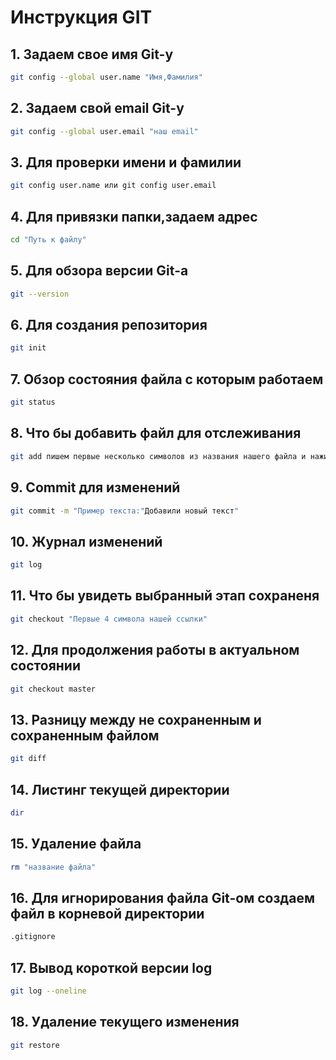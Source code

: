 # Инструкция GIT 

## 1. Задаем свое имя  Git-у
```sh
git config --global user.name "Имя,Фамилия"
```
## 2. Задаем свой email Git-у
```sh
git config --global user.email "наш email"
```
## 3. Для проверки имени и фамилии 
```sh
git config user.name или git config user.email
```
## 4. Для привязки папки,задаем адрес
```sh
cd "Путь к файлу"
```
## 5. Для обзора версии Git-а 
```sh
git --version
```
## 6. Для создания репозитория
```sh
git init
```
## 7. Обзор состояния файла с которым работаем
```sh
git status
```
## 8. Что бы добавить файл для отслеживания 
```sh
git add пишем первые несколько символов из названия нашего файла и нажимаем Tab,после чего программа сама допишет название файла
```
## 9. Commit для изменений 
```sh
git commit -m "Пример текста:"Добавили новый текст"
```
## 10. Журнал изменений 
```sh
git log
```
## 11. Что бы увидеть выбранный этап сохраненя 
```sh 
git checkout "Первые 4 символа нашей ссылки"
```
## 12. Для продолжения работы в актуальном состоянии 
```sh
git checkout master
```
## 13. Разницу между не сохраненным и сохраненным файлом 
```sh
git diff
```
## 14. Листинг текущей директории
```sh
dir
```
## 15. Удаление файла
```sh
rm "название файла"
```
## 16. Для игнорирования файла Git-ом создаем файл в корневой директории
```sh
.gitignore
```
## 17. Вывод короткой версии log
```sh
git log --oneline
```
## 18. Удаление текущего изменения 
```sh
git restore
```



